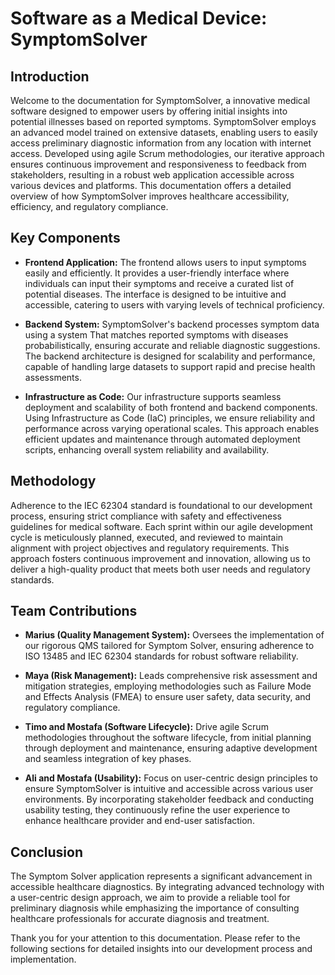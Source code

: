 # Software as a Medical Device: SymptomSolver

## Introduction
Welcome to the documentation for SymptomSolver, a innovative medical software designed to empower users by offering initial insights into potential illnesses based on reported symptoms. SymptomSolver employs an advanced model trained on extensive datasets, enabling users to easily access preliminary diagnostic information from any location with internet access. Developed using agile Scrum methodologies, our iterative approach ensures continuous improvement and responsiveness to feedback from stakeholders, resulting in a robust web application accessible across various devices and platforms. This documentation offers a detailed overview of how SymptomSolver improves healthcare accessibility, efficiency, and regulatory compliance.

## Key Components

- **Frontend Application:** The frontend allows users to input symptoms easily and efficiently. It provides a user-friendly interface where individuals can input their symptoms and receive a curated list of potential diseases. The interface is designed to be intuitive and accessible, catering to users with varying levels of technical proficiency.
  
- **Backend System:** SymptomSolver's backend processes symptom data using a system That matches reported symptoms with diseases probabilistically, ensuring accurate and reliable diagnostic suggestions. The backend architecture is designed for scalability and performance, capable of handling large datasets to support rapid and precise health assessments.
  
- **Infrastructure as Code:** Our infrastructure supports seamless deployment and scalability of both frontend and backend components. Using Infrastructure as Code (IaC) principles, we ensure reliability and performance across varying operational scales. This approach enables efficient updates and maintenance through automated deployment scripts, enhancing overall system reliability and availability.

## Methodology
Adherence to the IEC 62304 standard is foundational to our development process, ensuring strict compliance with safety and effectiveness guidelines for medical software. Each sprint within our agile development cycle is meticulously planned, executed, and reviewed to maintain alignment with project objectives and regulatory requirements. This approach fosters continuous improvement and innovation, allowing us to deliver a high-quality product that meets both user needs and regulatory standards.

## Team Contributions

- **Marius (Quality Management System):** Oversees the implementation of our rigorous QMS tailored for Symptom Solver, ensuring adherence to ISO 13485 and IEC 62304 standards for robust software reliability.
  
- **Maya (Risk Management):** Leads comprehensive risk assessment and mitigation strategies, employing methodologies such as Failure Mode and Effects Analysis (FMEA) to ensure user safety, data security, and regulatory compliance.
  
- **Timo and Mostafa (Software Lifecycle):** Drive agile Scrum methodologies throughout the software lifecycle, from initial planning through deployment and maintenance, ensuring adaptive development and seamless integration of key phases.
  
- **Ali and Mostafa (Usability):** Focus on user-centric design principles to ensure SymptomSolver is intuitive and accessible across various user environments. By incorporating stakeholder feedback and conducting usability testing, they continuously refine the user experience to enhance healthcare provider and end-user satisfaction.

## Conclusion
The Symptom Solver application represents a significant advancement in accessible healthcare diagnostics. By integrating advanced technology with a user-centric design approach, we aim to provide a reliable tool for preliminary diagnosis while emphasizing the importance of consulting healthcare professionals for accurate diagnosis and treatment.

Thank you for your attention to this documentation. Please refer to the following sections for detailed insights into our development process and implementation.
